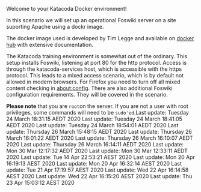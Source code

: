 Welcome to your Katacoda Docker environment!

In this scenario we will set up an operational Foswiki server on a site suporting Apache using a dockr image.

The docker image used is developed by Tim Legge and available on
[docker hub](https://hub.docker.com/r/timlegge/docker-foswiki)
with extensive documentation.

The Katacoda training environment is somewhat out of the ordinary. This setup installs Foswiki, listening at port 80 for the http protocol.
Access is through the katacoda-services host, which is accessible with the https protocol.
This leads to a mixed access scenario, which is by default not allowed in modern browsers.
For Firefox  you need to turn off all mixed content checking in
[about:config](https://docs.sdl.com/LiveContent/content/en-US/SDL%20Web-v5/GUID-A96F0612-53DE-4E35-AE09-48D57146D6E4).
There are also additional Foswiki configuration requirements. They will be covered in the scenario.

**Please note** that you are `root`on the server.
If you are not a user with root privileges, some commands will need to be `sudo'ed`.Last update: Tuesday 24 March  18:31:15 AEDT 2020
Last update: Tuesday 24 March  18:41:05 AEDT 2020
Last update: Tuesday 24 March  18:54:01 AEDT 2020
Last update: Thursday 26 March  15:48:15 AEDT 2020
Last update: Thursday 26 March  16:01:22 AEDT 2020
Last update: Thursday 26 March  16:10:07 AEDT 2020
Last update: Thursday 26 March  16:14:11 AEDT 2020
Last update: Mon 30 Mar 12:17:32 AEDT 2020
Last update: Mon 30 Mar 12:33:11 AEDT 2020
Last update: Tue 14 Apr 22:53:21 AEST 2020
Last update: Mon 20 Apr 16:19:13 AEST 2020
Last update: Mon 20 Apr 16:32:14 AEST 2020
Last update: Tue 21 Apr 17:19:57 AEST 2020
Last update: Wed 22 Apr 16:14:58 AEST 2020
Last update: Wed 22 Apr 16:15:20 AEST 2020
Last update: Thu 23 Apr 15:03:12 AEST 2020
